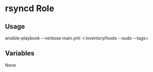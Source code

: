 # rsyncd Role

## Usage

ansible-playbook --verbose main.yml -i inventory/hosts --sudo --tags=

## Variables

None
